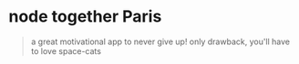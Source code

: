 # node together Paris
> a great motivational app to never give up!
only drawback, you'll have to love space-cats
